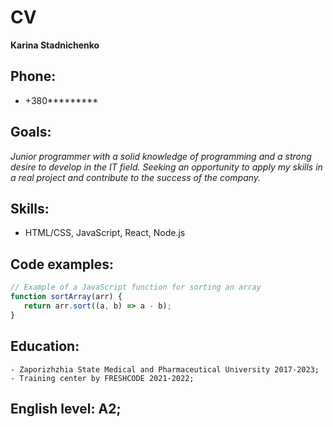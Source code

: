 # CV
 **Karina Stadnichenko**
 ## Phone: 
 - +380*********
 ## Goals:
*Junior programmer with a solid knowledge of programming and a strong desire to develop in the IT field. Seeking an opportunity to apply my skills in a real project and contribute to the success of the company.*
 ## Skills: 
- HTML/CSS, JavaScript, React, Node.js
 ## Сode examples:

 ```javascript
 // Example of a JavaScript function for sorting an array
 function sortArray(arr) {
    return arr.sort((a, b) => a - b);
 }
 ```
 ## Education:
    - Zaporizhzhia State Medical and Pharmaceutical University 2017-2023;
    - Training center by FRESHCODE 2021-2022;
 ## English level: A2;

